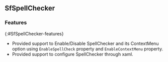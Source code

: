 ## SfSpellChecker

### Features
{:#SfSpellChecker-features}

* Provided support to Enable/Disable SpellChecker and its ContextMenu option using `EnableSpellCheck` property and `EnableContextMenu` property.
* Provided support to configure SpellChecker through xaml.